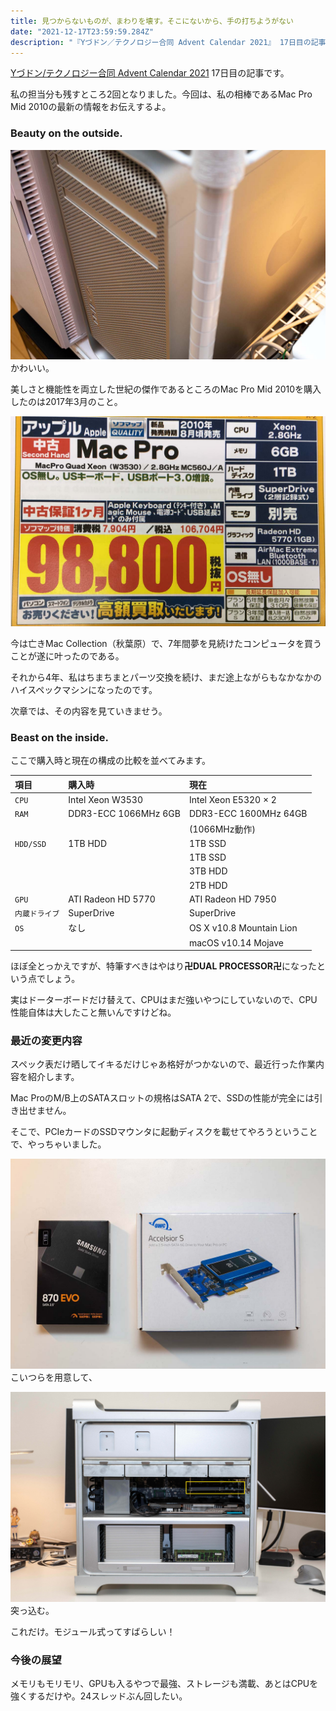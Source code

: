```yaml
---
title: 見つからないものが、まわりを壊す。そこにないから、手の打ちようがない
date: "2021-12-17T23:59:59.284Z"
description: "『Yづドン／テクノロジー合同 Advent Calendar 2021』 17日目の記事です。Mac Proちゃんの現状と展望について話します。"
---
```


[Yづドン/テクノロジー合同 Advent Calendar 2021](https://adventar.org/calendars/6890) 17日目の記事です。

私の担当分も残すところ2回となりました。今回は、私の相棒であるMac Pro Mid 2010の最新の情報をお伝えするよ。

### Beauty on the outside.
![](./img/img_01.jpg)
かわいい。

美しさと機能性を両立した世紀の傑作であるところのMac Pro Mid 2010を購入したのは2017年3月のこと。

![](./img/img_02.jpg)

今は亡きMac Collection（秋葉原）で、7年間夢を見続けたコンピュータを買うことが遂に叶ったのである。

それから4年、私はちまちまとパーツ交換を続け、まだ途上ながらもなかなかのハイスペックマシンになったのです。

次章では、その内容を見ていきませう。

### Beast on the inside.

ここで購入時と現在の構成の比較を並べてみます。

| 項目 | 購入時 | 現在 |
| :--- | :--- | :--- |
| `CPU` | Intel Xeon W3530 | Intel Xeon E5320 × 2 |
| `RAM` | DDR3-ECC 1066MHz 6GB | DDR3-ECC 1600MHz 64GB |
|  |  | (1066MHz動作) |
| `HDD/SSD` |  1TB HDD | 1TB SSD |
|  |  | 1TB SSD |
|  |  | 3TB HDD |
|  |  | 2TB HDD |
| `GPU` | ATI Radeon HD 5770 | ATI Radeon HD 7950 |
| `内蔵ドライブ` | SuperDrive | SuperDrive |
| `OS` | なし | OS X v10.8 Mountain Lion |
|  |  | macOS v10.14 Mojave |

ほぼ全とっかえですが、特筆すべきはやはり<strong>卍DUAL PROCESSOR卍</strong>になったという点でしょう。

実はドーターボードだけ替えて、CPUはまだ強いやつにしていないので、CPU性能自体は大したこと無いんですけどね。

### 最近の変更内容

スペック表だけ晒してイキるだけじゃあ格好がつかないので、最近行った作業内容を紹介します。

Mac ProのM/B上のSATAスロットの規格はSATA 2で、SSDの性能が完全には引き出せません。

そこで、PCIeカードのSSDマウンタに起動ディスクを載せてやろうということで、やっちゃいました。

![](./img/img_03.jpg)
こいつらを用意して、

![](./img/img_04.jpg)
突っ込む。

これだけ。モジュール式ってすばらしい！

### 今後の展望
メモリもモリモリ、GPUも入るやつで最強、ストレージも満載、あとはCPUを強くするだけや。24スレッドぶん回したい。